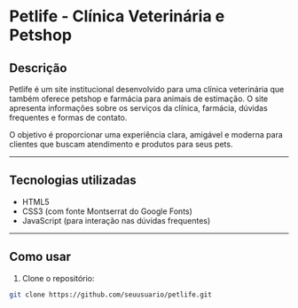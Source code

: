 # Petlife - Clínica Veterinária e Petshop

## Descrição

Petlife é um site institucional desenvolvido para uma clínica veterinária que também oferece petshop e farmácia para animais de estimação. O site apresenta informações sobre os serviços da clínica, farmácia, dúvidas frequentes e formas de contato.

O objetivo é proporcionar uma experiência clara, amigável e moderna para clientes que buscam atendimento e produtos para seus pets.

---

## Tecnologias utilizadas

- HTML5  
- CSS3 (com fonte Montserrat do Google Fonts)  
- JavaScript (para interação nas dúvidas frequentes)  

---

## Como usar

1. Clone o repositório:
```bash
git clone https://github.com/seuusuario/petlife.git
